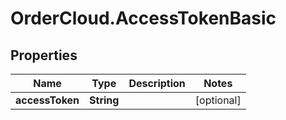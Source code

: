 # OrderCloud.AccessTokenBasic

## Properties
Name | Type | Description | Notes
------------ | ------------- | ------------- | -------------
**accessToken** | **String** |  | [optional] 


